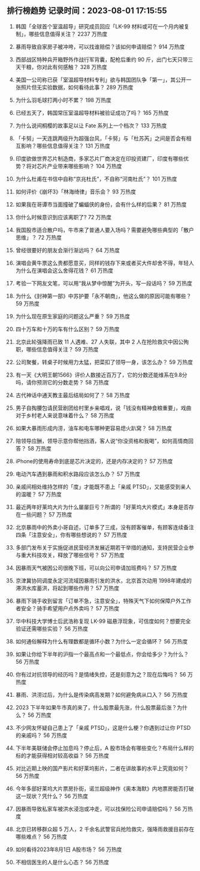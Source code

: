 
## 排行榜趋势 记录时间：2023-08-01 17:15:55
  
  1. 韩国「全球首个室温超导」研究成员回应「LK-99 材料或可在一个月内被复制」，哪些信息值得关注？ 2237 万热度
    
  2. 暴雨导致自家房子被冲垮，可以找谁赔偿？该如何申请赔偿？ 914 万热度
    
  3. 西部战区特种兵开箱野外作战行军背囊，配枪后重约 90 斤，出门七天只带三天干粮，你对此有何感触？ 328 万热度
    
  4. 美国一公司称已获「室温超导材料专利」欲与韩国团队争「第一」，其公开一张照片但无实验数据，如何看待此事？ 289 万热度
    
  5. 为什么羽毛球打两小时不累？ 198 万热度
    
  6. 已经五天了，韩国常压室温超导材料被验证成功了吗？ 165 万热度
    
  7. 为什么说间桐樱的故事足以让 Fate 系列上一个档次？ 133 万热度
    
  8. 「卡努」一天连跳两级升为超强台风，「卡努」与「杜苏芮」之间是否会有相互影响？哪些信息值得关注？ 131 万热度
    
  9. 印度欲做世界芯片制造商，多家芯片厂商决定在印投资建厂，印度有哪些优势？将对芯片产业带来哪些影响？ 104 万热度
    
  10. 为什么杜甫在书信中自称“京兆杜氏”，不自称“河南杜氏”？ 101 万热度
    
  11. 如何评价《崩坏3》「林海绮律」音乐会？ 93 万热度
    
  12. 如果我在哥谭市当面撞破了蝙蝠侠的身份，会有什么样的后果？ 81 万热度
    
  13. 你什么时候意识到应该离职了? 72 万热度
    
  14. 我国股市适合散户吗，牛市来了普通人要入场吗？需要避免哪些典型的「散户思维」？ 72 万热度
    
  15. 曾经很要好的朋友会渐行渐远吗？ 64 万热度
    
  16. 演唱会黄牛票这么贵都愿意买，同样的钱存下来或者买大件却舍不得，年轻人为什么在演唱会这么舍得花钱？ 61 万热度
    
  17. 考验一下网友文笔，可以用“我从梦中惊醒”为开头，写一段话吗？ 59 万热度
    
  18. 为什么《封神第一部》中苏护要「永不朝商」，他这么做的原因可能有哪些？ 59 万热度
    
  19. 为什么现在原生家庭的问题这么严重？ 59 万热度
    
  20. 四十万车和十万的车有什么区别？ 59 万热度
    
  21. 北京此轮强降雨已致 11 人遇难、27 人失联，其中 2 人在抢险救灾中因公殉职，哪些信息值得关注？ 59 万热度
    
  22. 公司聚餐，转桌子时候用力太猛，把菜扣了领导一身，该怎么办？ 59 万热度
    
  23. 有一天《大明王朝1566》评价人数接近百万了，它的分数还能维系在9.8分吗，请你预测它的分数走势？ 58 万热度
    
  24. 古代神话中通天教主最后结局如何了？ 58 万热度
    
  25. 男子自掏腰包请民营剧团给村里乡亲唱戏，说「钱没有精神食粮重要」，戏曲对于乡村老人来说意味着什么？ 58 万热度
    
  26. 如果大暴雨形成内涝，油车和电车哪种更容易熄火趴窝？ 58 万热度
    
  27. 陪领导应酬，领导示意你帮他挡酒，客人说“你没资格和我喝”，如何高情商回答？ 58 万热度
    
  28. iPhone的使用寿命到底是芯片决定的，还是内存决定的？ 57 万热度
    
  29. 电动汽车遇到暴雨和积水路段应该怎么办？ 57 万热度
    
  30. 亲戚间相处维持怎样的「度」才能既不患上「亲戚 PTSD」，又能感受到亲人的温暖？ 57 万热度
    
  31. 最近两年好莱坞大片为什么屡屡巨亏？所谓的「好莱坞大片模式」本身是否存在一些问题？ 57 万热度
    
  32. 北京暴雨中的外卖小哥自述，订单多了三成，没有顾客催单，有顾客连续备注四条「注意安全」，你有哪些想说的？ 57 万热度
    
  33. 多部门发布关于实施促进民营经济发展近期若干举措的通知，支持民营企业参与重大科技攻关，释放了哪些信号？ 57 万热度
    
  34. 因暴雨天气被困公司很晚下班，可以向公司申请加班费吗？ 57 万热度
    
  35. 京津冀协同调度永定河流域因暴雨引发的洪水，北京首次动用 1998年建成的滞洪水库蓄洪，将起到哪些作用？ 57 万热度
    
  36. 暴雨下骑手收到留言「订单不急，注意安全」，特殊天气下如何保障户外工作者安全？骑手希望用户点外卖吗？ 57 万热度
    
  37. 华中科技大学博士后武浩称复现 LK-99 磁悬浮现象，可信度如何？想要完全验证还需哪些实验？ 56 万热度
    
  38. 如何通俗解释为什么有理数都是循环小数？为什么一定会循环？ 56 万热度
    
  39. 如果让你给下半年的沪指一个最高点和一个最低点，你会给多少？为什么？ 56 万热度
    
  40. 你有过对抗领导的经历吗？是情绪失控，还是刻意为之？现在后悔吗？ 56 万热度
    
  41. 暴雨、洪涝过后，为什么是传染病高发期？如何避免病从口入？ 56 万热度
    
  42. 2023 下半年如果牛市真的来了，什么股票最先涨，什么股票最后涨？为什么？ 56 万热度
    
  43. 不少网友怀疑自己患上了「亲戚 PTSD」，这是什么梗？你遇到过让你 PTSD 的亲戚吗？ 56 万热度
    
  44. 下半年美联储会停止加息吗？停止后，A 股市场会有哪些变化？布局什么样的标的才能获得相对较高收益？ 56 万热度
    
  45. 对比近期上映的国产影片和好莱坞影片，二者在讲故事的水平上究竟如何？ 56 万热度
    
  46. 今年多部好莱坞大片票房扑街，诺兰超级神作《奥本海默》内地票房能否打破这一现状？凭什么？ 56 万热度
    
  47. 因暴雨导致私家车被洪水浸泡或冲走，可以找保险公司申请赔偿吗？ 56 万热度
    
  48. 北京已转移群众超 5 万人，2 千余名武警官兵抢险救灾，强降雨救援目前存在哪些难点？ 56 万热度
    
  49. 如何看待2023年8月1日 A股市场？ 56 万热度
    
  50. 不相信医生的人是什么心态？ 56 万热度
    